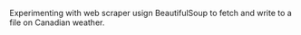 Experimenting with web scraper usign BeautifulSoup to fetch and write to a file on Canadian weather.